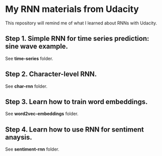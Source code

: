# My RNN materials from Udacity 

This repository will remind me of what I learned about RNNs with Udacity.

## Step 1. Simple RNN for time series prediction: sine wave example.

See **time-series** folder.

## Step 2. Character-level RNN.

See **char-rnn** folder.

## Step 3. Learn how to train word embeddings.

See **word2vec-embeddings** folder.

## Step 4. Learn how to use RNN for sentiment anaysis.

See **sentiment-rnn** folder.
